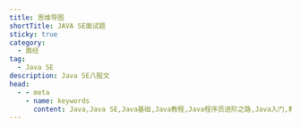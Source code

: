 ```yaml
---
title: 思维导图
shortTitle: JAVA SE面试题
sticky: true
category:
  - 面经
tag:
  - Java SE
description: Java SE八股文
head:
  - - meta
    - name: keywords
      content: Java,Java SE,Java基础,Java教程,Java程序员进阶之路,Java入门,教程,复盘Java基础知识,Java随笔,复盘Java基础知识, 一份详细的Java面试基础知识, 一篇文章搞懂Java SE
---
```



